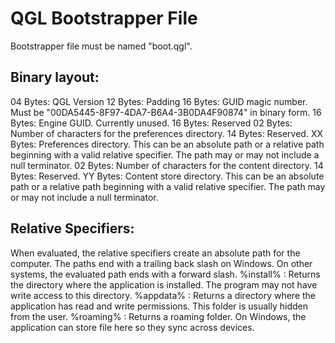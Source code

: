 QGL Bootstrapper File
=====================
Bootstrapper file must be named "boot.qgl".

## Binary layout:
04 Bytes: QGL Version
12 Bytes: Padding
16 Bytes: GUID magic number. Must be "00DA5445-8F97-4DA7-B6A4-3B0DA4F90874"
    in binary form.
16 Bytes: Engine GUID. Currently unused.
16 Bytes: Reserved
02 Bytes: Number of characters for the preferences directory.
14 Bytes: Reserved.
XX Bytes: Preferences directory. This can be an absolute path or a relative 
    path beginning with a valid relative specifier. The path may or may not 
    include a null terminator.
02 Bytes: Number of characters for the content directory.
14 Bytes: Reserved.
YY Bytes: Content store directory. This can be an absolute path or a relative 
    path beginning with a valid relative specifier. The path may or may not 
    include a null terminator.


## Relative Specifiers:
When evaluated, the relative specifiers create an absolute path for the 
computer. The paths end with a trailing back slash on Windows. On other 
systems, the evaluated path ends with a forward slash.
%install%   : Returns the directory where the application is installed.
              The program may not have write access to this directory.
%appdata%   : Returns a directory where the application has read and write
              permissions. This folder is usually hidden from the user.
%roaming%   : Returns a roaming folder. On Windows, the application can store
              file here so they sync across devices.